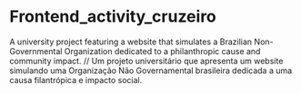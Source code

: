 # Frontend_activity_cruzeiro
A university project featuring a website that simulates a Brazilian Non-Governmental Organization dedicated to a philanthropic cause and community impact. // Um projeto universitário que apresenta um website simulando uma Organização Não Governamental brasileira dedicada a uma causa filantrópica e impacto social.
